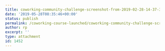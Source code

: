 ```yaml
---
title: coworking-community-challenge-screenshot-from-2019-02-28-14-37-33
date: '2019-05-28T08:35:46+00:00'
status: publish
permalink: /coworking-course-launched/coworking-community-challenge-screenshot-from-2019-02-28-14-37-33
author: rp
excerpt: ''
type: attachment
id: 1452
---
```

<!DOCTYPE html PUBLIC "-//W3C//DTD HTML 4.0 Transitional//EN" "http://www.w3.org/TR/REC-html40/loose.dtd">
<?xml encoding="UTF-8">
